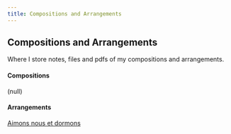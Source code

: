 ```yaml
---
title: Compositions and Arrangements
---
```


## Compositions and Arrangements
Where I store notes, files and pdfs of my compositions and arrangements.

#### Compositions
(null)

#### Arrangements
<a href="https://shanmeis-notes.toomwn.xyz/arts/music/compositions-and-arrangements/aimons-nous-et-dormons.html">Aimons nous et dormons</a>  

